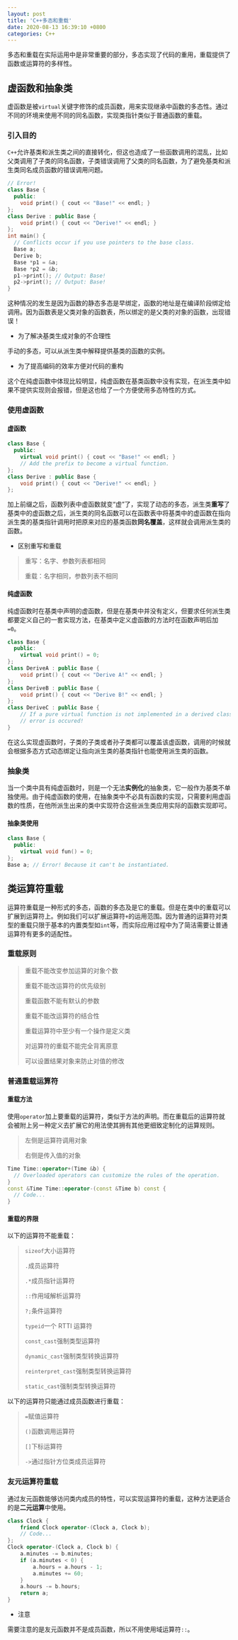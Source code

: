 ```yaml
---
layout: post
title: 'C++多态和重载'
date: 2020-08-13 16:39:10 +0800
categories: C++
---
```


多态和重载在实际运用中是非常重要的部分，多态实现了代码的重用，重载提供了函数或运算符的多样性。

## 虚函数和抽象类

虚函数是被`virtual`关键字修饰的成员函数，用来实现继承中函数的多态性。通过不同的环境来使用不同的同名函数，实现类指针类似于普通函数的重载。

### 引入目的

`C++`允许基类和派生类之间的直接转化，但这也造成了一些函数调用的混乱，比如父类调用了子类的同名函数，子类错误调用了父类的同名函数，为了避免基类和派生类同名成员函数的错误调用问题。

```c++
// Error!
class Base {
  public:
    void print() { cout << "Base!" << endl; }
};
class Derive : public Base {
    void print() { cout << "Derive!" << endl; }
};
int main() {
  // Conflicts occur if you use pointers to the base class.
  Base a;
  Derive b;
  Base *p1 = &a;
  Base *p2 = &b;
  p1->print(); // Output: Base!
  p2->print(); // Output: Base!
}
```

这种情况的发生是因为函数的静态多态是早绑定，函数的地址是在编译阶段绑定给调用。因为函数表是父类对象的函数表，所以绑定的是父类的对象的函数，出现错误！

- 为了解决基类生成对象的不合理性

手动的多态，可以从派生类中解释提供基类的函数的实例。

- 为了提高编码的效率方便对代码的重构

这个在纯虚函数中体现比较明显，纯虚函数在基类函数中没有实现，在派生类中如果不提供实现则会报错，但是这也给了一个方便使用多态特性的方式。

### 使用虚函数

#### 虚函数

```c++
class Base {
  public:
    virtual void print() { cout << "Base!" << endl; }
    // Add the prefix to become a virtual function.
};
class Derive : public Base {
    void print() { cout << "Derive!" << endl; }
};
```

加上前缀之后，函数列表中虚函数就变“虚”了，实现了动态的多态，派生类**重写**了基类中的虚函数之后，派生类的同名函数可以在函数表中将基类中的虚函数在指向派生类的基类指针调用时把原来对应的基类函数**同名覆盖**，这样就会调用派生类的函数。

- 区别重写和重载

> 重写：名字、参数列表都相同
>
> 重载：名字相同，参数列表不相同

#### 纯虚函数

纯虚函数时在基类中声明的虚函数，但是在基类中并没有定义，但要求任何派生类都要定义自己的一套实现方法，在基类中定义虚函数的方法时在函数声明后加`=0`。

```c++
class Base {
  public:
    virtual void print() = 0;
};
class DeriveA : public Base {
    void print() { cout << "Derive A!" << endl; }
};
class DeriveB : public Base {
    void print() { cout << "Derive B!" << endl; }
};
class DeriveC : public Base {
    // If a pure virtual function is not implemented in a derived class, an
    // error is occured!
}
```

在这么实现虚函数时，子类的子类或者孙子类都可以覆盖该虚函数，调用的时候就会根据多态方式动态绑定让指向派生类的基类指针也能使用派生类的函数。

### 抽象类

当一个类中具有纯虚函数时，则是一个无法**实例化**的抽象类，它一般作为基类不单独使用。由于纯虚函数的使用，在抽象类中不必具有函数的实现，只需要利用虚函数的性质，在他所派生出来的类中实现符合这些派生类应用实际的函数实现即可。

#### 抽象类使用

```c++
class Base {
  public:
    virtual void fun() = 0;
};
Base a; // Error! Because it can't be instantiated.
```

## 类运算符重载

运算符重载是一种形式的多态，函数的多态及是它的重载。但是在类中的重载可以扩展到运算符上。例如我们可以扩展运算符`+`的运用范围。因为普通的运算符对类型的重载只限于基本的内置类型如`int`等，而实际应用过程中为了简洁需要让普通运算符有更多的适配性。

### 重载原则

> 重载不能改变参加运算的对象个数
>
> 重载不能改运算符的优先级别
>
> 重载函数不能有默认的参数
>
> 重载不能改运算符的结合性
>
> 重载运算符中至少有一个操作是定义类
>
> 对运算符的重载不能完全背离原意
>
> 可以设置结果对象来防止对值的修改

### 普通重载运算符

#### 重载方法

使用`operator`加上要重载的运算符，类似于方法的声明。而在重载后的运算符就会被附上另一种定义去扩展它的用法使其拥有其他更细致定制化的运算规则。

> 左侧是运算符调用对象
>
> 右侧是传入值的对象

```c++
Time Time::operator+(Time &b) {
  // Overloaded operators can customize the rules of the operation.
}
const &Time Time::operator-(const &Time b) const {
  // Code...
}
```

#### 重载的界限

以下的运算符不能重载：

> `sizeof`大小运算符
>
> `.`成员运算符
>
> `.*`成员指针运算符
>
> `::`作用域解析运算符
>
> `?;`条件运算符
>
> `typeid`一个 RTTI 运算符
>
> `const_cast`强制类型运算符
>
> `dynamic_cast`强制类型转换运算符
>
> `reinterpret_cast`强制类型转换运算符
>
> `static_cast`强制类型转换运算符

以下的运算符只能通过成员函数进行重载：

> `=`赋值运算符
>
> `()`函数调用运算符
>
> `[]`下标运算符
>
> `->`通过指针方位类成员运算符

### 友元运算符重载

通过友元函数能够访问类内成员的特性，可以实现运算符的重载，这种方法更适合的是**二元运算**中使用。

```c++
class Clock {
    friend Clock operator-(Clock a, Clock b);
    // Code...
};
Clock operator-(Clock a, Clock b) {
    a.minutes -= b.minutes;
    if (a.minutes < 0) {
        a.hours = a.hours - 1;
        a.minutes += 60;
    }
    a.hours -= b.hours;
    return a;
}
```

- 注意

需要注意的是友元函数并不是成员函数，所以不用使用域运算符`::`。

